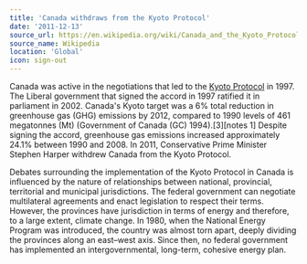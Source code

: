 ```yaml
---
title: 'Canada withdraws from the Kyoto Protocol'
date: '2011-12-13'
source_url: https://en.wikipedia.org/wiki/Canada_and_the_Kyoto_Protocol
source_name: Wikipedia
location: 'Global'
icon: sign-out
---
```


Canada was active in the negotiations that led to the [Kyoto Protocol](https://en.wikipedia.org/wiki/Kyoto_Protocol) in 1997. The Liberal government that signed the accord in 1997 ratified it in parliament in 2002. Canada's Kyoto target was a 6% total reduction in greenhouse gas (GHG) emissions by 2012, compared to 1990 levels of 461 megatonnes (Mt) (Government of Canada (GC) 1994).[3][notes 1] Despite signing the accord, greenhouse gas emissions increased approximately 24.1% between 1990 and 2008. In 2011, Conservative Prime Minister Stephen Harper withdrew Canada from the Kyoto Protocol.

Debates surrounding the implementation of the Kyoto Protocol in Canada is influenced by the nature of relationships between national, provincial, territorial and municipal jurisdictions. The federal government can negotiate multilateral agreements and enact legislation to respect their terms. However, the provinces have jurisdiction in terms of energy and therefore, to a large extent, climate change. In 1980, when the National Energy Program was introduced, the country was almost torn apart, deeply dividing the provinces along an east–west axis. Since then, no federal government has implemented an intergovernmental, long-term, cohesive energy plan.
